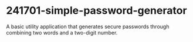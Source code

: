 # 241701-simple-password-generator
 A basic utility application that generates secure passwords through combining two words and a two-digit number.
